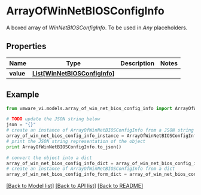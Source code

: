 # ArrayOfWinNetBIOSConfigInfo

A boxed array of *WinNetBIOSConfigInfo*. To be used in *Any* placeholders. 

## Properties
Name | Type | Description | Notes
------------ | ------------- | ------------- | -------------
**value** | [**List[WinNetBIOSConfigInfo]**](WinNetBIOSConfigInfo.md) |  | 

## Example

```python
from vmware_vi.models.array_of_win_net_bios_config_info import ArrayOfWinNetBIOSConfigInfo

# TODO update the JSON string below
json = "{}"
# create an instance of ArrayOfWinNetBIOSConfigInfo from a JSON string
array_of_win_net_bios_config_info_instance = ArrayOfWinNetBIOSConfigInfo.from_json(json)
# print the JSON string representation of the object
print ArrayOfWinNetBIOSConfigInfo.to_json()

# convert the object into a dict
array_of_win_net_bios_config_info_dict = array_of_win_net_bios_config_info_instance.to_dict()
# create an instance of ArrayOfWinNetBIOSConfigInfo from a dict
array_of_win_net_bios_config_info_form_dict = array_of_win_net_bios_config_info.from_dict(array_of_win_net_bios_config_info_dict)
```
[[Back to Model list]](../README.md#documentation-for-models) [[Back to API list]](../README.md#documentation-for-api-endpoints) [[Back to README]](../README.md)


